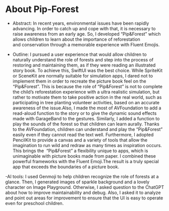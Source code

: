 # About Pip-Forest

- Abstract: In recent years, environmental issues have been rapidly advancing. In order to catch up and cope with that, it is necessary to raise awareness from an early age. So, I developed “Pip&Forest” which allows children to learn about the importance of reforestation and conservation through a memorable experience with Fluent Emojis.

- Outline: I pursued a user experience that would allow children to naturally understand the role of forests and step into the process of restoring and maintaining them, as if they were reading an illustrated story book. To achieve this, SwiftUI was the best choice. While SpriteKit or SceneKit are normally suitable for simulation apps, I dared not to implement them in order to recreate the picture book feel on the “Pip&Forest”. This is because the role of “Pip&Forest” is not to complete the child’s reforestation experience with a ultra realistic simulation, but rather to motivate them to take positive action in the real world, such as participating in tree planting volunteer activities, based on an accurate awareness of the issue.Also, I made the most of AVFoundation to add a read-aloud function to the story or to give the dynamic sound effects made with GarageBand to the gestures. Similarly, I added a function to play the sounds of the forest so that children can learn aurally. Thanks to the AVFoundation, children can understand and play the “Pip&Forest” easily even if they cannot read the text well.
 Furthermore, I adopted PencilKit to provide a canvas and a variety of tools that allow the  imagination to run wild and redraw as many times as inspiration occurs. This brings the  “Pip&Forest” a flexibility unique to apps, which is unimaginable with picture books made from paper. I combined these powerful frameworks with the Fluent Emoji.The result is a truly special app that exceeds the boundaries of a picture book. 

-AI tools: I used Genmoji to help children recognize the role of forests at a glance. Then, I generated images of sparkle background and a lovely character on Image Playground. Otherwise, I asked question to the ChatGPT about how to improve maintainability and debug. Also, I asked it to analyze and point out areas for improvement to ensure that the UI is easy to operate even for preschool children. 

